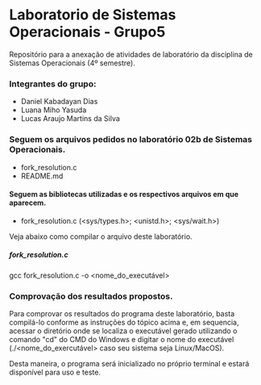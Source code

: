 # Laboratorio de Sistemas Operacionais - Grupo5
Repositório para a anexação de atividades de laboratório da disciplina de Sistemas Operacionais (4º semestre).

### Integrantes do grupo:
- Daniel Kabadayan Dias
- Luana Miho Yasuda
- Lucas Araujo Martins da Silva

### Seguem os arquivos pedidos no laboratório 02b de Sistemas Operacionais.
- fork_resolution.c
- README.md

#### Seguem as bibliotecas utilizadas e os respectivos arquivos em que aparecem.
- fork_resolution.c (<sys/types.h>; <unistd.h>; <sys/wait.h>)

Veja abaixo como compilar o arquivo deste laboratório.

##### fork_resolution.c
gcc fork_resolution.c -o <nome_do_executável>

### Comprovação dos resultados propostos.
Para comprovar os resultados do programa deste laboratório, basta compilá-lo conforme as instruções do tópico acima e, em sequencia, acessar o diretório onde se localiza o executável gerado utilizando o comando "cd" do CMD do Windows e digitar o nome do executável (./<nome_do_exercutável> caso seu sistema seja Linux/MacOS).
 
Desta maneira, o programa será inicializado no próprio terminal e estará disponível para uso e teste.